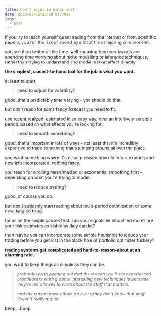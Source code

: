 ```yaml
---
title: don't major in minor shit
date: 2023-06-28T23:50:03.701Z
tags:
  - post
---
```

if you try to teach yourself quant trading from the internet or from scientific papers, you run the risk of spending a lot of time majoring on minor shit.

you see it on twitter all the time. well-meaning beginner kwants are spending time worrying about niche modelling or inference techniques, rather than trying to understand and model market effect directly.

**the simplest, closest-to-hand tool for the job is what you want.**

at least to start. 

> **need to adjust for volatility?**

good, that's predictably time varying - you should do that.

but don't reach for some fancy forecast you need to fit.

use recent realized, estimated in an easy way, over an intuitively sensible period, based on what effects you're looking for. 

> **need to smooth something?**

good, that's important in lots of ways - not least that it's incredibly expensive to trade something that's jumping around all over the place.

you want something where it's easy to reason how old info is expiring and new info incorporated. 
nothing fancy.

you reach for a rolling mean/median or exponential smoothing first - depending on what you're trying to model.

>  **need to reduce trading?**

good, of course you do.

but don't suddenly start reading about multi-period optimization or some new-fangled thing.

focus on the simple causes first: can your signals be smoothed more? are your risk estimates as stable as they can be? 

then maybe you can incorporate some simple heuristics to reduce your trading before you get lost in the black hole of portfolio optimizer fuckery?

**trading systems get complicated and hard-to-reason-about at an alarming rate.** 

you want to keep things as simple as they can be. 


>
> *probably worth pointing out that the reason you'll see experienced practitioners writing about interesting new techniques is because they're not allowed to write about the stuff that matters.*
>
> *and the reason most others do is cos they don't know that stuff doesn't really matter.*

b﻿eep....boop